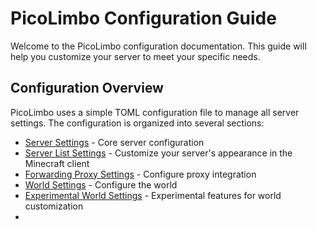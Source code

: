 # PicoLimbo Configuration Guide

Welcome to the PicoLimbo configuration documentation. This guide will help you customize your server to meet your specific needs.

## Configuration Overview

PicoLimbo uses a simple TOML configuration file to manage all server settings. The configuration is organized into several sections:

- [Server Settings](./server-settings) - Core server configuration
- [Server List Settings](./server-list) - Customize your server's appearance in the Minecraft client
- [Forwarding Proxy Settings](./proxy-integration) - Configure proxy integration
- [World Settings](./world) - Configure the world
- [Experimental World Settings](./experimental_world) - Experimental features for world customization
- 